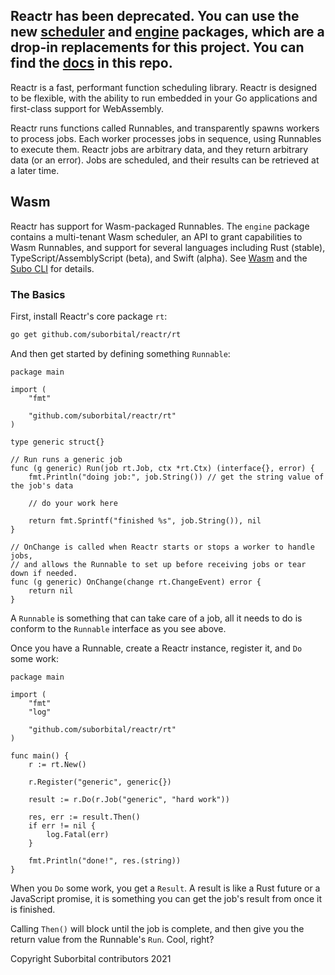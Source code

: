 ## Reactr has been deprecated. You can use the new [scheduler](https://github.com/suborbital/e2core/tree/main/scheduler) and [engine](https://github.com/suborbital/sat/tree/vmain/engine) packages, which are a drop-in replacements for this project. You can find the [docs](https://github.com/suborbital/reactr/docs) in this repo. 

Reactr is a fast, performant function scheduling library. Reactr is designed to be flexible, with the ability to run embedded in your Go applications and first-class support for WebAssembly.

Reactr runs functions called Runnables, and transparently spawns workers to process jobs. Each worker processes jobs in sequence, using Runnables to execute them. Reactr jobs are arbitrary data, and they return arbitrary data (or an error). Jobs are scheduled, and their results can be retrieved at a later time.

## Wasm

Reactr has support for Wasm-packaged Runnables. The `engine` package contains a multi-tenant Wasm scheduler, an API to grant capabilities to Wasm Runnables, and support for several languages including Rust (stable), TypeScript/AssemblyScript (beta), and Swift (alpha). See [Wasm](https://github.com/suborbital/reactr/docs/wasm.md) and the [Subo CLI](https://github.com/suborbital/subo) for details.

### The Basics

First, install Reactr's core package `rt`:
```bash
go get github.com/suborbital/reactr/rt
```

And then get started by defining something `Runnable`:
```golang
package main

import (
    "fmt"

    "github.com/suborbital/reactr/rt"
)

type generic struct{}

// Run runs a generic job
func (g generic) Run(job rt.Job, ctx *rt.Ctx) (interface{}, error) {
    fmt.Println("doing job:", job.String()) // get the string value of the job's data

    // do your work here

    return fmt.Sprintf("finished %s", job.String()), nil
}

// OnChange is called when Reactr starts or stops a worker to handle jobs,
// and allows the Runnable to set up before receiving jobs or tear down if needed.
func (g generic) OnChange(change rt.ChangeEvent) error {
    return nil
}
```
A `Runnable` is something that can take care of a job, all it needs to do is conform to the `Runnable` interface as you see above.

Once you have a Runnable, create a Reactr instance, register it, and `Do` some work:
```golang
package main

import (
    "fmt"
    "log"

    "github.com/suborbital/reactr/rt"
)

func main() {
    r := rt.New()
 
    r.Register("generic", generic{})

    result := r.Do(r.Job("generic", "hard work"))

    res, err := result.Then()
    if err != nil {
        log.Fatal(err)
    }

    fmt.Println("done!", res.(string))
}
```
When you `Do` some work, you get a `Result`. A result is like a Rust future or a JavaScript promise, it is something you can get the job's result from once it is finished.

Calling `Then()` will block until the job is complete, and then give you the return value from the Runnable's `Run`. Cool, right?

Copyright Suborbital contributors 2021
